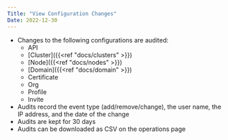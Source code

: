 ```yaml
---
Title: "View Configuration Changes"
Date: 2022-12-30
---
```


- Changes to the following configurations are audited:
  - API
  - [Cluster]({{<ref "docs/clusters" >}})
  - [Node]({{<ref "docs/nodes" >}})
  - [Domain]({{<ref "docs/domain" >}})
  - Certificate
  - Org
  - Profile
  - Invite
- Audits record the event type (add/remove/change), the user name, the IP address, and the date of the change
- Audits are kept for 30 days
- Audits can be downloaded as CSV on the operations page

